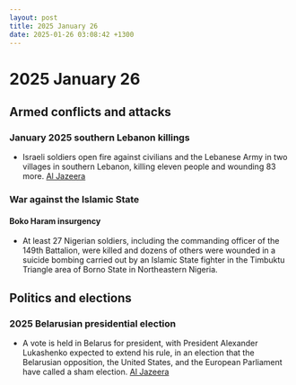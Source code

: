 ```yaml
---
layout: post
title: 2025 January 26
date: 2025-01-26 03:08:42 +1300
---
```


# 2025 January 26

## Armed conflicts and attacks

### January 2025 southern Lebanon killings

- Israeli soldiers open fire against civilians and the Lebanese Army in two villages in southern Lebanon, killing eleven people and wounding 83 more. [Al Jazeera](https://www.aljazeera.com/news/2025/1/26/israel-kills-3-wounds-dozens-in-south-lebanon-in-breach-of-ceasefire-deal)

### War against the Islamic State

#### Boko Haram insurgency

- At least 27 Nigerian soldiers, including the commanding officer of the 149th Battalion, were killed and dozens of others were wounded in a suicide bombing carried out by an Islamic State fighter in the Timbuktu Triangle area of Borno State in Northeastern Nigeria.

## Politics and elections

### 2025 Belarusian presidential election

- A vote is held in Belarus for president, with President Alexander Lukashenko expected to extend his rule, in an election that the Belarusian opposition, the United States, and the European Parliament have called a sham election. [Al Jazeera](https://www.aljazeera.com/amp/features/2025/1/25/lukashenko-ahead-of-2025-election-still-afraid-of-the-people)